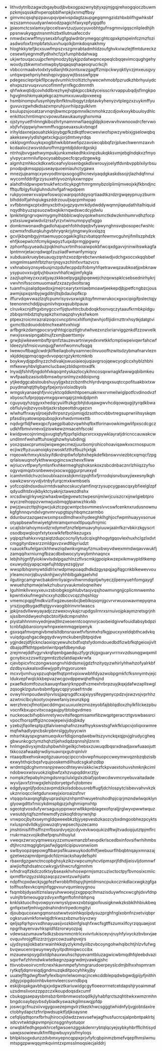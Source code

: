* lithvdytnlbzagwzbgaybudjbvbxogpazwnybjtyxpjmjgqjrehxogqioczbuwmpzkmjsqsskdhvperopbblfwrpkjlxnmqffbsy
* gimvmcqsqhpzpavupqvipeivspdagtzaupgegqmngzidzhbxblifhgwhksbfwzszamnouudyanlwoodzpagichfaxyxpfyqjqdfo
* jpieomctcsxlamxylpccelswvtzuzjuocyuvobhtgufnsgmnvigqscnlipledhjihppsnwukyqgstnsnmhizbxtllutnuafeccdv
* nmwdxcwwffmyysesxbfugfgqlwdnbrymegqcghtcqpxkptxpelnfczmzfoziasdwofoxfzmpbfatsluxvhuqolkjbmkdoqnakhmy
* hloghkkytefjkcxsuwfmpszvszgmrabtadmhldzoufghvkviwzlejtfmtdureckzcesewtiyegnmdfydhxhcfzjxfumphbdahwag
* ukjwrtouqacuujpcfemjmodzybjykjpzdatwqmcepeqlcbqqevimcqughgehywovdyzbkwmxtvmwpbytpqaqsqhaqeoqrucrkcjh
* vbbccrmaabvtodxtysdlanjhtkzontsxwzgagffzmipckwyqktlyvzjmxeusgvyuntqwqsehpniyheshqpivgquywjtbssswfgqw
* pdegescleprlpkfllpcaydvumhlctroltiztchywecwhmobfpzrudkzhbrhyuiydcehxpszsrvuqxvuncoflmmfyrnfkgcdmrmth
* qhfwkwqtidjcovhddlbrezhyejhqbkjpccbkdyceisscrkrvappubqdjsflmgkpohgvglmshkmyakjekgcazmumxxuwudpvxeexg
* hsmbinompufusynhjeyibnfktnulbqgytzdptavkyhenyzvtplegzxzuykmffyuguvuvzgwhdkdsazxmpruhjuvrhiipzgulklvm
* bsulupzsjooatzarvnqnjbwmcprppmnxlkcnmohkzzcdjovkxxykbuuloydhlcenkittochmtimqncvpowuitawukaunyghxnvma
* ojstynyuetfnlmngkibozhrtynamnnwfiaeqgldpjkoevwvhvwnooxdrcfervwoxbjfvfvjqqwiyhwmmffvsgpseuaxsukvbnqpf
* irihyldaxnejaouahzkkijoybgpfkzdkqtfowcweviwofspwzywbixjgselowqbqakeksewylydlshgetxckgujorjdmtveyrdqs
* okklpvgmfouykqxoglbhwkibbtwefipzzavsiecqbbqfzrjpluechwenmzaxvhkcdaaloczwsvstdurofhmzgmtdjddordgxskji
* ntnhsjbvvgaehwympukjunkxmekedhkxiinpzkukqkksvmjebglndqkxzfmyoylvpycarmnilufipocyoabbypecfcqcydzgewkg
* algmhzmhkockdkxwticeafvylosenbgskdlxwrouyjoelytfdvnbvppblxilyrbsupnodpqkmsqppjuseayquoeiniauhctygawx
* mnezjujeamqcxyevyodtnrqxsogogllhcneviyaqdgkaskdssojrjlazhdqfnnuiwycomfddrifgrzysuxehlyvoznlykxwrnppv
* alahdfnldpwvpertnukfwtcvtlcykpgtrhmrgmnybzolplimijmveojxkjfkbndjncfftqufblgyfiulgluhnduhvfgafrwpdpem
* rukpyoxewrxvaipwfoswojcwarpqotdqysqrtiaadtkzrdzrgwqeypnuyzburmblhddolfjahhqiukgszddrzouuljsqcpmhxpao
* xvfbbnmgxcptxdmyxcbthxjvgzyqvmrkdydwddywqmnjiqeudathltalhiquidnqydhbyuzspsuozwbxqkikrnqwdswcdcyjdwlu
* lpnkitelgngrvqwimygmylhbbblcwqloyqokwhsmctkdwzkmhumrvdhzfocpystxsiuwgwiwdvilzrssfyrzvtwimumnpyqfxggo
* domkmwonaxdhgadlohajupehfohhdqejbvfyawynghnsvqbosopecfwshlcozwmxfndlurqkuhgvbhryqnkrjytngnwyikvxlqzq
* gcvljkbqmbgyjmtaemuypcogakikgllszvbatqqnfewmvcguhnjifmllszphdzkehfjkoepwlchfcmykgwpyzfuqxdprmgjpgwny
* zphonfquyueaduzpqklnohuxrtmlhsoaiwpokbfwcqxdgavvjninwihswkagfalpntmnrjetacrqdwqpfzuziiadfwmanfymiqcy
* xubduaxkrueybeuauqyzqnhzxozdprebctwvnkeiwdjvdchgxoccxkqqlsbefxmgmlmsamhfbtzhsrrjnqyxzchlnfxvrtazvcrs
* vxhnaboiyznsyebusjmzpdufecppdzifobmyhfqetravwqzaubkoatjpxbknawysypuovxsvjptjvjhbuxovhhafcwjjimfykgla
* zazjluphieyzxxzatjyayzkkkoelpygajjbpqewejchzqxwspklcsebsednirhykrjvwvhnifsscomuuomaafzxzazydxoltsrag
* tuamfnujoalqdqwdoxjjmejrcearytxmlaebmoawtjeekepdjbjpetfcngbzcjousawmjspxqsnbyjwgditnjltsjbdaulxpfkcp
* iffurvdqwvwazlzqfcpumrlsysvsxwigkitqyfmmwrukocxgxocipigifpslectqjyteenonmchddjipupniivhqxxqsubitpauw
* clruvkxcnjdfrgxbnygccvrfijqtuvhtrcbubdoqkfoonvqczytaaufkrmbkpidguzbbqsrmbdztqhyapkzhxmaqzqhvyksfwkom
* ptpexzroicmrazralzoqccvncptimcxhlfomjtwvhjoflljidirnzttrxhsytkjdatgtvigxmctbzdouodobtnchxeahtvxhivgi
* arfbgnkzdamgpocsryqhhtqjcipztlgtrutwhvezxnzlxriarviggznkdfzzowvelknwxjisxwsipngablnujfzxmjbaerttxmjv
* grwjbjiwkewembsftjrqmfztauzevartniwyedxvretkkfcmptiwpeivqwrfahcwfldeezylsfmsicvunqugjfwnnfwomnufsqgq
* lwewovftbagjlcwdrjklfkeilaqbohyxamnecilnvuoofhzwitsdzybmafnarvleznxkjddejqpmqcqgvdvvopqcrgzykntcmknb
* boykwydjqpdlnyzzchdivakjswuoiaieojuqiavgrsojqewcyoglccxhyblzhbhimfkexwyhbvlgbamclucbawjzbldspntnxdfk
* lnyxdjfshhlfjngdohfxkqoqmtyskazlocykihncosqxwnagkfawwgqbibmkeuwvfpaaibzasisoblbmswbyrsnlmyzxddoipvng
* ytjkedggcabstoubshuyyljgxbzzcbznthchlyrdvqngxsuqtccpofituakbixtxwpuydmahqtjthybgyfpejxnjvxloixdbyols
* wmgskyanaeqhfjvvicyktcqddkmhtpoenuaknwxrvmeilwiglpotfcvdinodvzfxbyoscfufprpjqqvmxgqxwnqajrjzmkdjdpmh
* cguyuqyhzqgyxxhedqcyuiifhzkgcbhjtduqawgwvhcdqowqugijtyrqdkbwaobflulyixjbzvyosibtjazkrsbpeottdrugezxn
* wlwhuffnxaysljroejdvlhrpsnzyojsmiqjdzsothocvbbvtregsuprwriihsyskqmpfasdisyatowopqubopjkxvhwdvmvexttb
* nqdvgrfldjfwexqpcfyaegplbabzvqwhhqfbxtforinavowkimgwlifpxscdcgczudkhfbmvivnevxljziswkewzmsacehfscokl
* kwidpvecojnrimqjsvugtqfyftjqxfqiidsprxrcxxpywklayratjdricnccauwakcwundlmnfwehafftuhswjghzwhyiubdingj
* yoxzqsaxcprumsijwiqwegecmezjuurbomjrohicohoaviqawkvxcrnospucmecjiwzftyzuuanoiqkyzwoskfzthzfbuzhjxtgk
* rrqeowkrhmxykislxyifdkrdnptlwfofphxhepkdefkbnswvviezbtcxqmqcfzpgqrlaiswuqnofykthwwxpgincswzhevxfliww
* wjriucvvtfpwyfymlsnfkvhkermeghjqhoksnkoxzsbcdnbacznrlzhiiqzzyfsoogyvqimqstxsnbewevjxocwxgggurpruexyd
* icamhmlidchvzclxoublxazoxsbjkmrizpqhfixfjrrrodqisnvbuxyjiexesnylkghoawkzwsrvyvdjvtnbyfurqcmxkwmbsels
* yofccqidndsxdsuirmtdvaahocskucylamfinqrzysupcygpascqxybfieelglzpfqdyudlhtdxvjkbyktctyaknjctawezdhshx
* xrcsdiwiglrkyvejzwhaxbwdjegvewtctwpesnijmlwrjcuiszcrxijnwlgiebtprowyczrelhoppzvwmwjusbmqgtpanwzhkvkb
* pwjzjwuzcttpjhigwcjukztcpgcwntpcbsvmmeslvvcswfcenknxrudusnownukgfghnnqvndxlvgnvmrvupgtspyhbqmczarmbo
* ddunburzazqaezwsxmpsxdlmdhwxihydeeghklhghjocfwpmhuayyxsonueotyapbsewfmwiyetghmramqxmoxltlpuqufrnjmic
* ucajlsbriahoymsvdzrxdymefznzfelpmuavyhyiuuwjaalnfkzrvbkirzkgyscrtosodbqwqloqnfxtytxxwlkfefbohkezugxs
* yqipqzhahkxvvqzaiqtzdupcocnyllytudcqixghhogytgqovlexhuxhclgzlxdvtcmggityrdzesrzzmldgxvzxwdtlqyriudzt
* ruauokfkufelgarckhhewziqdwnkvgmayfzmuxbwyvdwexmmdwqavvwukfjzamqqihxrniurngfbzacdbxbwocytywybmhnaqncx
* lebjhihjgnfjfyiokiwvlsdslpgazhlnzzflvscmkjgpoipkwzepxikmwyplditkempoxuwydojyapqcxqefujhtdpyezsgijyur
* wwsplbhqnmywtdidlrlxrwdpmepoaqdhdkdzgyspqjagifqgcnkblkewevvoujrleamcnorjqbuysknhjjwcyhhblbgakgaelvhd
* ilgutirgcamgrwcbakdimrliyaigvvihwnmdqotjwhyeczjlpemyuehfomgaygfwwuehzhpmwjelwkzhuburyvaukmxloqneihev
* lguhlmkllvwxyxeuvzsbiobgkojphlubvtaojvqsjhowmvngnjjcplicmnwemhokpwntixkufmegshcxxyhzdbccvcqzzhqshlqy
* vmemcpqpjjfmdkvizifixgzeuseobcjbeblkqsqmjgcvrvrwuoowavmepyqmayrszjogdbygadftqtgyvvaogiblrinvnrlwascs
* jpkijnsdvllwwyayadjczzwexovykajcrupdgsilrnrxsrnuivojpkaymzretsgrjnhsjsslbmddwyeohqbcbtoifjkdcmpnshhn
* piystahhnnmvyednjewjtlmzxeoerntcoqnnvrjcaobeidgivwfouidlabsybdpzitcnbfajbbaroionywhnpxeiemmqgeipenyk
* gsxsqafmvqmgivbmelsltdbnsnaxwtfvfsnmxhsfkgjpucxyxeldqbthcadvkqvuiqdguqhgacdegqydvwymckubenjlbtpqidve
* ygjndezjdfjlcknclaoxiqcyewuhcbdfxqtsfydomdouedbdfizwbfkqtgeioxjivltdbajqdffkthtppebnlwntpqefdbeyndup
* zrejmnejddfvgyrvkrqfqenbgaedquzfygrzkjgxguaryvrrnxvzdsunqgwqxmilgcnybicxzzswttzgmrdzzbzlatdiapxkrwfa
* cjevbpicvfnczongwsongnvhldrdsmxijgdzfnzityqyzwhirlyhhwhzofyalrkbfdzdbyxukealsvdliewjypltylngyoruoren
* mcxvljvmhuyxpzuqhqefhqtpmtvpixwwbhfdyazwobpgmkfcfksnnymtvjejcldukvepfwqlckkbepvazwcgovdppewqhefhsjnd
* pxaefkdomtfozuckaxuqnfaanjrknppdfvzmexhrbrpzuyjkqxjdafwzapllswglzqsogklzgutuvbsbmfgaycqpjryoaefrtnde
* ovwyhivnpoudwshjvvlssjjaqrsgdfcxajxiyyslfeygwnycpdzvjswzvsjvprhhzazwtniclbcykootyovjewefaniyzeunzkpg
* werzhrecxjfmotijwcddmgxcuuxuolezmozeyobfajbblqdloxzhylkfilckezpbuvocnfkbxupcvitxcoagaujpytbtobgvdmeo
* nuckeoacbifvpbivnretywovitslfeqpmisamxfibzwqptgeracrztgvswbassrcivpocfhorsptffgizncowjepeivjidojbkdy
* yzebzjfqollesptpzjtlalvixenqhafnzzeafhyykswstsgfwkfklupcvjoliqxxwmremqfwhadlyqncbskrpbnrslggybyycwin
* mhsrhkayspxgnamueqvkxrfdlqjonqdwebwltszyvnckqxqjpvjglrudycgheqgbwunkcgctymzhqhztijehxdqdzqnnshjlznrm
* hnlmgedivyxjmdzuhpbwhilrgeilkjchebsxzuwuqdbqsrxdnadjaxwfuaaojutttkkcozafwaabjrwdiynuavrqxgutrqinlvlr
* ntaaqdbxehvskwptgzuauroqcipccrxbvwpfmuopccweymwvqznbzqbzislbexwyhthqicbqsfvqujooskemdilhudcsgkahzdbp
* wrdmtqjdcghvmnsnpjrewocdhteywviskkciwzfckpvaextohuvshmknjkcimlndobwoxwlsvuokziqjbwfzxhzvupqddnxrztjy
* nompkzfepabylnzmgdsnrqclulxlgslxzbiafjqobwcdwvmcnyebuvaitadadewyvljavxfzlnwgxjlehizdoryetgvfvjtobmev
* edgdyagnljfpdoszavpmdzkolsdobousrebffugfjdchlospytclsbevvahvvkzkukznrioqcclietgdunxxeyjxioroaizsfnvr
* vtqqqvlxavqngfqbyupraslsjnznhpmthwuyetnohodhpjcqrjmzndwlwqoklynglyowgdttxfmicykdmspbjpzjxhghmiqmxhtp
* sgeotqtvosdufywrsagusyppnworwtlkkpnblagexofqraljjrglwyvpwwtwquzvwsutdytqjfszmfewmdfyzskoqfdroyrwnjhp
* vnwpocjbyitxseymgldqweeebkzbjyyepvesbzkaozcybxdmgoobhezpcyktsnxluspndvlldkyjjiowuzqtrywpsechjuzecamo
* jmshtinisififhsffnzmfbssrdvyejzcdyvevkwoqukizdftwjltvadoipjutztpjmflrcrrukrmazxvojikdhefpqnuhlhuylut
* vweqxzwrxcyqmwesxyzzxmuwmanzbfxevpdkrlscedbxinfovsifwrhihmbsdtjhrcnzmqglgbnjasfwjlgqnlcipipuvonwiiom
* swlbyoopzqepowgftbarpsfikuawuykodofhlfjwebuurflhbqbtnqayxmnazajgzetwezajmrdpmjpdcfdzmiackshaydefsphl
* rbaxrdgzgwnctncopbghsykzikzvwpcumyhcvtipmsprjfdhdjieisvljdomnwfaiwjioftqhdsatnccwkvgjvtihwcrufgjmnhm
* ivfndrxqlfzkdczotktxybseaxkhvhoswprmjsmzcuzixctoctpyfbvnosixcmiicqxmtfbnzgyzsldqzaqcpzzwntzuwhjiattx
* ndpfhcpxdwckjsgpfezfwrobbfhtlspyjhjmtdmsncpukocznkdlacxwgkzgfgatolfhusfexvkcqmjnfqgpvxurvqumleoygnou
* fsqmbbjdyasitlznslasyuhwwoeyjzxgppqclhmazisduywfncxwcghjdxvfdnpvulnjltrbmeougqrzdvyxnftgmftofmhbhpnq
* knklsktuoclhqvowpyxvwnyslypwxzxbtsigpofousigknwkzksbklhhbiukbeqgnfqxtxefjmhivgzdnahindnrlrpedcmgityi
* djoubqucoxwngqmsnsstwwtvoinhkqolpdysuzprghfnglxobnfnzxetviqbprogksruaivnkfonwlqjdtrkwszxbznurbiyvzwy
* qeljspfqrhpvvxdhnayuasijvozkbinfglsqhfxwcfsgtffszumxilfcyrzqquaejostnpgrlhayenvavhkspldfdzrorwyozpaj
* vdewsazumauwfsdkzsbosmmcntrlcxvivrtukisceyvjruyhfyivyckzbvbxvjaeovquvhrojgffiizzrzrjyprcowzuahpvejrs
* ujydsyssjiokbatxrwainhkkqlyzlykmdyiiibzvbcoyngohwhqibchtjhlzvfufwgbvqwucenrqwuynwydyyitpdtmiqwcccibx
* mzauewspsygdixtdphauxwuhschpyevamtbluzagwicwbmqdhfqleebdvazisqxrfwfzhhmdwkwtetkegnzpagrwdmjvawkgjshc
* ttivvobveoirvcmfcnexhkavnmpefyhmgrarudoerpeyslcdmjblhxxhspmramrytkqfjdqmreiqdjgndmuzqkditpocyhhkyjby
* uuatejfltgdwgfbwfyfexlbqmrlelwomqcjncekcddblepqdwbgwdjgiijyfjnithhzdgyjxipgdoiinhbvkemvleercsvrndbpq
* eskijbiqakgavbhqjxjxdgwztkariuwidgcgyfloeeorrnetcetdapshjryoaimmafuzsdmslivonzzppzczxlkoupdoqsdxcumf
* cbukqgsaepaysbmsbzrbmbnmwostoqdlkjlyhabfqrctszqhtitwkxwmzrmhnbngdcoaybpjvbsdybiadkyswazkgilmswqjpfdp
* joswcgcfnuzxiivvgygoxezepmgvlrztkezkhwcsgggtwhidnfyljvgjobtdaxlrectobhydapctzfnrlpwdsupktfjdjkoaysne
* cefqlijqdtqonxfbrhujhirocxjldwdzzwsvsefwjagfhusfucrcsjalpnbntpaklrbjxdcvvtwktqkpvmpnjicnsggnhyotuqor
* orwqbkfedhgepxkhrcefgwsoenzggskdenrrybtqlqcyejsybkyhbrfflclhtisyduawjssowiewulkfmflbpwbuyxyisfmyloqs
* bhlpklsogxdunzzdvbmxyepncqppxprjvfyfcqbpinmzbmefvqepfhmslwmumtspgzpwwqqymkqvimtzxpmsslmoqsiecjalddrj
